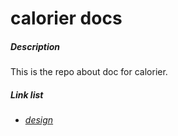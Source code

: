 # calorier docs
##### Description
This is the repo about doc for calorier.
##### Link list

- ###### [design](./design.md)